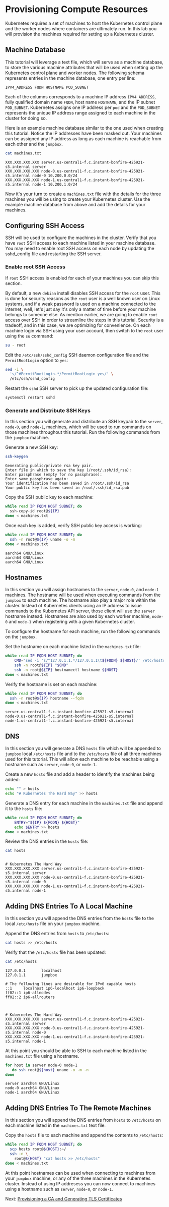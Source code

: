# Provisioning Compute Resources

Kubernetes requires a set of machines to host the Kubernetes control plane and the worker nodes where containers are ultimately run. In this lab you will provision the machines required for setting up a Kubernetes cluster.

## Machine Database

This tutorial will leverage a text file, which will serve as a machine database, to store the various machine attributes that will be used when setting up the Kubernetes control plane and worker nodes. The following schema represents entries in the machine database, one entry per line:

```text
IPV4_ADDRESS FQDN HOSTNAME POD_SUBNET
```

Each of the columns corresponds to a machine IP address `IPV4_ADDRESS`, fully qualified domain name `FQDN`, host name `HOSTNAME`, and the IP subnet `POD_SUBNET`. Kubernetes assigns one IP address per `pod` and the `POD_SUBNET` represents the unique IP address range assigned to each machine in the cluster for doing so.  

Here is an example machine database similar to the one used when creating this tutorial. Notice the IP addresses have been masked out. Your machines can be assigned any IP address as long as each machine is reachable from each other and the `jumpbox`.

```bash
cat machines.txt
```

```text
XXX.XXX.XXX.XXX server.us-central1-f.c.instant-bonfire-425921-s5.internal server  
XXX.XXX.XXX.XXX node-0.us-central1-f.c.instant-bonfire-425921-s5.internal node-0 10.200.0.0/24
XXX.XXX.XXX.XXX node-1.us-central1-f.c.instant-bonfire-425921-s5.internal node-1 10.200.1.0/24
```

Now it's your turn to create a `machines.txt` file with the details for the three machines you will be using to create your Kubernetes cluster. Use the example machine database from above and add the details for your machines. 

## Configuring SSH Access

SSH will be used to configure the machines in the cluster. Verify that you have `root` SSH access to each machine listed in your machine database. You may need to enable root SSH access on each node by updating the sshd_config file and restarting the SSH server.

### Enable root SSH Access

If `root` SSH access is enabled for each of your machines you can skip this section.

By default, a new `debian` install disables SSH access for the `root` user. This is done for security reasons as the `root` user is a well known user on Linux systems, and if a weak password is used on a machine connected to the internet, well, let's just say it's only a matter of time before your machine belongs to someone else. As mention earlier, we are going to enable `root` access over SSH in order to streamline the steps in this tutorial. Security is a tradeoff, and in this case, we are optimizing for convenience. On each machine login via SSH using your user account, then switch to the `root` user using the `su` command:

```bash
su - root
```

Edit the `/etc/ssh/sshd_config` SSH daemon configuration file and the `PermitRootLogin` option to `yes`:

```bash
sed -i \
  's/^#PermitRootLogin.*/PermitRootLogin yes/' \
  /etc/ssh/sshd_config
```

Restart the `sshd` SSH server to pick up the updated configuration file:

```bash
systemctl restart sshd
```

### Generate and Distribute SSH Keys

In this section you will generate and distribute an SSH keypair to the `server`, `node-0`, and `node-1`, machines, which will be used to run commands on those machines throughout this tutorial. Run the following commands from the `jumpbox` machine.

Generate a new SSH key:

```bash
ssh-keygen
```

```text
Generating public/private rsa key pair.
Enter file in which to save the key (/root/.ssh/id_rsa): 
Enter passphrase (empty for no passphrase): 
Enter same passphrase again: 
Your identification has been saved in /root/.ssh/id_rsa
Your public key has been saved in /root/.ssh/id_rsa.pub
```

Copy the SSH public key to each machine:

```bash
while read IP FQDN HOST SUBNET; do 
  ssh-copy-id root@${IP}
done < machines.txt
```

Once each key is added, verify SSH public key access is working:

```bash
while read IP FQDN HOST SUBNET; do 
  ssh -n root@${IP} uname -o -m
done < machines.txt
```

```text
aarch64 GNU/Linux
aarch64 GNU/Linux
aarch64 GNU/Linux
```

## Hostnames

In this section you will assign hostnames to the `server`, `node-0`, and `node-1` machines. The hostname will be used when executing commands from the `jumpbox` to each machine. The hostname also play a major role within the cluster. Instead of Kubernetes clients using an IP address to issue commands to the Kubernetes API server, those client will use the `server` hostname instead. Hostnames are also used by each worker machine, `node-0` and `node-1` when registering with a given Kubernetes cluster.

To configure the hostname for each machine, run the following commands on the `jumpbox`.

Set the hostname on each machine listed in the `machines.txt` file:

```bash
while read IP FQDN HOST SUBNET; do 
    CMD="sed -i 's/^127.0.1.1.*/127.0.1.1\t${FQDN} ${HOST}/' /etc/hosts"
    ssh -n root@${IP} "$CMD"
    ssh -n root@${IP} hostnamectl hostname ${HOST}
done < machines.txt
```

Verify the hostname is set on each machine:

```bash
while read IP FQDN HOST SUBNET; do
  ssh -n root@${IP} hostname --fqdn
done < machines.txt
```

```text
server.us-central1-f.c.instant-bonfire-425921-s5.internal
node-0.us-central1-f.c.instant-bonfire-425921-s5.internal
node-1.us-central1-f.c.instant-bonfire-425921-s5.internal
```

## DNS

In this section you will generate a DNS `hosts` file which will be appended to `jumpbox` local `/etc/hosts` file and to the `/etc/hosts` file of all three machines used for this tutorial. This will allow each machine to be reachable using a hostname such as `server`, `node-0`, or `node-1`.

Create a new `hosts` file and add a header to identify the machines being added:

```bash
echo "" > hosts
echo "# Kubernetes The Hard Way" >> hosts
```

Generate a DNS entry for each machine in the `machines.txt` file and append it to the `hosts` file:

```bash
while read IP FQDN HOST SUBNET; do 
    ENTRY="${IP} ${FQDN} ${HOST}"
    echo $ENTRY >> hosts
done < machines.txt
```

Review the DNS entries in the `hosts` file:

```bash
cat hosts
```

```text

# Kubernetes The Hard Way
XXX.XXX.XXX.XXX server.us-central1-f.c.instant-bonfire-425921-s5.internal server
XXX.XXX.XXX.XXX node-0.us-central1-f.c.instant-bonfire-425921-s5.internal node-0
XXX.XXX.XXX.XXX node-1.us-central1-f.c.instant-bonfire-425921-s5.internal node-1
```

## Adding DNS Entries To A Local Machine

In this section you will append the DNS entries from the `hosts` file to the local `/etc/hosts` file on your `jumpbox` machine.

Append the DNS entries from `hosts` to `/etc/hosts`:

```bash
cat hosts >> /etc/hosts
```

Verify that the `/etc/hosts` file has been updated:

```bash
cat /etc/hosts
```

```text
127.0.0.1       localhost
127.0.1.1       jumpbox

# The following lines are desirable for IPv6 capable hosts
::1     localhost ip6-localhost ip6-loopback
ff02::1 ip6-allnodes
ff02::2 ip6-allrouters



# Kubernetes The Hard Way
XXX.XXX.XXX.XXX server.us-central1-f.c.instant-bonfire-425921-s5.internal server
XXX.XXX.XXX.XXX node-0.us-central1-f.c.instant-bonfire-425921-s5.internal node-0
XXX.XXX.XXX.XXX node-1.us-central1-f.c.instant-bonfire-425921-s5.internal node-1
```

At this point you should be able to SSH to each machine listed in the `machines.txt` file using a hostname.

```bash
for host in server node-0 node-1
   do ssh root@${host} uname -o -m -n
done
```

```text
server aarch64 GNU/Linux
node-0 aarch64 GNU/Linux
node-1 aarch64 GNU/Linux
```

## Adding DNS Entries To The Remote Machines

In this section you will append the DNS entries from `hosts` to `/etc/hosts` on each machine listed in the `machines.txt` text file.

Copy the `hosts` file to each machine and append the contents to `/etc/hosts`:

```bash
while read IP FQDN HOST SUBNET; do
  scp hosts root@${HOST}:~/
  ssh -n \
    root@${HOST} "cat hosts >> /etc/hosts"
done < machines.txt
```

At this point hostnames can be used when connecting to machines from your `jumpbox` machine, or any of the three machines in the Kubernetes cluster. Instead of using IP addresess you can now connect to machines using a hostname such as `server`, `node-0`, or `node-1`.

Next: [Provisioning a CA and Generating TLS Certificates](04-certificate-authority.md)
